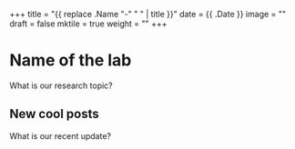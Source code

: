 +++
title =  "{{ replace .Name "-" " " | title }}"
date = {{ .Date }}
image = ""
draft = false
mktile = true
weight = ""
+++

# Name of the lab

What is our research topic?

## New cool posts

What is our recent update?
</br>
